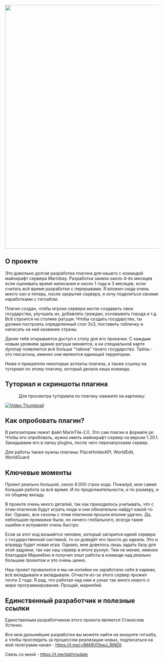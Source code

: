 <p align="center">
      <img src="https://sun9-31.userapi.com/impg/1WJHlSP4eJRyJmXK4M9f9JiM2f7sPdOBu-yEjA/bmzzHugEGOQ.jpg?size=1400x800&quality=96&sign=eff25c3d401f235c0f0b3c0ebeb5cb11&type=album" width="800">
</p>

## О проекте

Это довольно долгая разработка плагина для нашего с командой майнкрафт сервера Marinbay. Разработка заняла около 4-ёх месяцев если оценивать время написания и около 1 года и 3 месяцев, если считать всё время разработки с перерывами. Я вложил сюда очень много сил и теперь, после закрытия сервера, я хочу поделиться своими наработками с гитхабом.

Плагин создан, чтобы игроки сервера могли создавать свои государства, улучшать их, добавлять граждан, основывать города и т.д. Всё строится на столике ратуши. Чтобы создать государство, ты должен построить определенный стол 3x3, поставить табличку и написать на ней название страны. 

Далее тебе открывается доступ к столу для его прокачки. С каждым новым уровнем здание ратуши меняется, а на специальной карте dynmap появляется всё больше "тайлов" твоего государство. Тайлы - это гексагоны, именно они являются единицей территории.

Ниже я прикреплю некоторые аспекты плагина, а также ссылку на туториал по этому плагину, который делала наша команда.

## Туториал и скриншоты плагина

<p align="center">Для просмотра туториала по плагину нажмите на картинку:</p>

[![Video Thumbnail](https://sun9-80.userapi.com/impg/JAsUoLbFddyH_Oabv9jnK73BQIJhZoWipc6Bbw/zq3ZjHfcI9A.jpg?size=1280x720&quality=96&sign=7ef51acf1a9e1a9798a5bc1883c81f82&type=album)](https://www.youtube.com/watch?v=2S82U6voYSU&t=116s)

## Как опробовать плагин?

В репозитории лежит файл MarinTile-2.0. Это сам плагин в формате jar. Чтобы его опробовать, нужно иметь майнкрафт-сервер на версии 1.20.1. Закидываем его в папку plugins, после чего перезапускаем сервер.

Для работы также нужны плагины: PlaceHolderAPI, WorldEdit, WorldGuard

## Ключевые моменты

Проект реально большой, около 6.000 строк кода. Пожалуй, моя самая большая работа за всё время. И по продолжительности, и по размеру, и по общему вкладу.

В проекте очень много деталей, так как приходилось учитывать, что с этим плагином будут играть люди и они обязательно найдут какой-то баг. Однако, все сезоны с этим плагином прошли вполне удачно. Да, небольшие промажки были, но ничего глобального, всегда такие ошибки я исправлял очень быстро. 

Если за этот код возьмётся человек, который загорится идеей сервера с государственной системой, то он доведёт его просто до идеала. Это и вправду будет новая игра. Однако, мне довелось лишь задать базу для этой задумки, так как наш сервер в итоге рухнул. Тем не менее, именно благодаря Маринбею я получил опыт работы в команде над реально большим проектом и это очень ценно.

Наш проект провалился и мы ни копейки ни заработали себе в карман, всё вкладывали и вкладывали. Отчасти из-за этого сервер прожил почти 2 года. Я рад, что работал над ним и узнал так много нового о мире программирования. Прощай, маринбей.

## Единственный разработчик и полезные ссылки

Единственным разработчиком этого проекта является Станислав Устенко.

Все мои дальнейшие разработки вы можете найти на аккаунте гитхаба, а чтобы проследить за процессом реализации новых, подписаться на мой телеграмм канал - https://t.me/+lM49VObwJ_RiNDli

Связь со мной - https://t.me/dathrisdate
